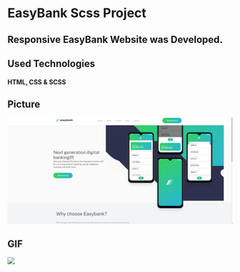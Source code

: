 # EasyBank Scss Project

## Responsive EasyBank Website was Developed.

## Used Technologies

#### HTML, CSS & SCSS

## Picture

![](images/11.jpeg)

## GIF


![](images/gıf.gif)